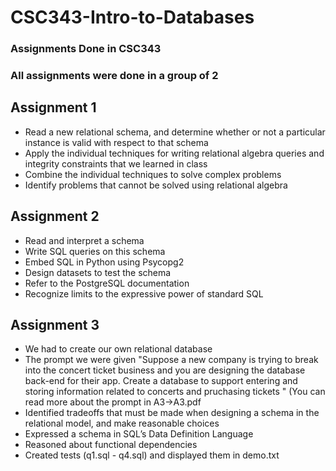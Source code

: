 # CSC343-Intro-to-Databases
### Assignments Done in CSC343
### All assignments were done in a group of 2
## Assignment 1
- Read a new relational schema, and determine whether or not a particular     instance is valid with respect to that schema
- Apply the individual techniques for writing relational algebra queries and   integrity constraints that we learned in class
- Combine the individual techniques to solve complex problems
- Identify problems that cannot be solved using relational algebra

## Assignment 2
- Read and interpret a schema
- Write SQL queries on this schema
- Embed SQL in Python using Psycopg2
- Design datasets to test the schema
- Refer to the PostgreSQL documentation
- Recognize limits to the expressive power of standard SQL

## Assignment 3
- We had to create our own relational database
- The prompt we were given "Suppose a new company is trying to break into     the concert ticket business and you are designing the database back-end     for their app. Create a database to support entering and storing             information related to concerts and pruchasing tickets " (You can read       more about the prompt in 
  A3->A3.pdf
- Identified tradeoffs that must be made when designing a schema in the     relational model, and make reasonable choices
- Expressed a schema in SQL’s Data Definition Language
- Reasoned about functional dependencies
- Created tests (q1.sql - q4.sql) and displayed them in demo.txt

